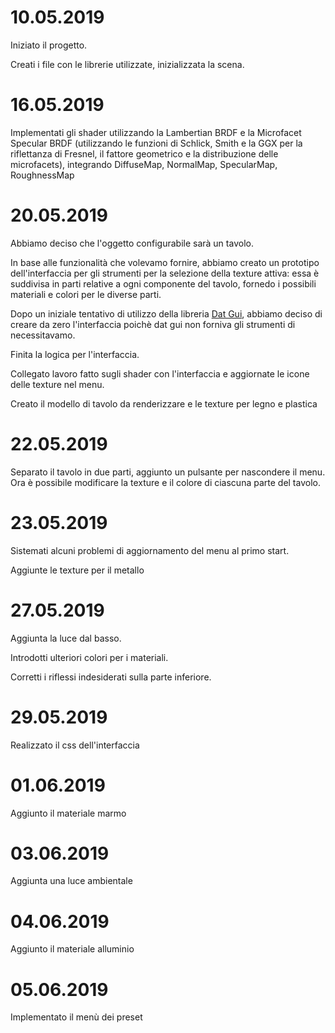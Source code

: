 10.05.2019
=============
Iniziato il progetto.

Creati i file con le librerie utilizzate, inizializzata la scena.

16.05.2019
=============
Implementati gli shader utilizzando la Lambertian BRDF e la Microfacet Specular BRDF (utilizzando le funzioni di Schlick, Smith e la GGX per la riflettanza di Fresnel, il fattore geometrico e la distribuzione delle microfacets), integrando DiffuseMap, NormalMap, SpecularMap, RoughnessMap


20.05.2019
=============
Abbiamo deciso che l'oggetto configurabile sarà un tavolo.

In base alle funzionalità che volevamo fornire, abbiamo creato un prototipo dell'interfaccia per gli strumenti per la selezione della texture attiva: essa è suddivisa in parti relative a ogni componente del tavolo, fornedo i possibili materiali e colori per le diverse parti.

Dopo un iniziale tentativo di utilizzo della libreria [Dat Gui](https://github.com/dataarts/dat.gui), abbiamo deciso di creare da zero l'interfaccia poichè dat gui non forniva gli strumenti di necessitavamo.

Finita la logica per l'interfaccia.

Collegato lavoro fatto sugli shader con l'interfaccia e aggiornate le icone delle texture nel menu.

Creato il modello di tavolo da renderizzare e le texture per legno e plastica

22.05.2019
=============
Separato il tavolo in due parti, aggiunto un pulsante per nascondere il menu. Ora &egrave; possibile modificare la texture e il colore di ciascuna parte del tavolo.

23.05.2019
=============
Sistemati alcuni problemi di aggiornamento del menu al primo start.

Aggiunte le texture per il metallo

27.05.2019
=============
Aggiunta la luce dal basso.

Introdotti ulteriori colori per i materiali.

Corretti i riflessi indesiderati sulla parte inferiore.

29.05.2019
=============
Realizzato il css dell'interfaccia

01.06.2019
=============
Aggiunto il materiale marmo

03.06.2019
=============
Aggiunta una luce ambientale    

04.06.2019
=============
Aggiunto il materiale alluminio

05.06.2019
=============
Implementato il menù dei preset

